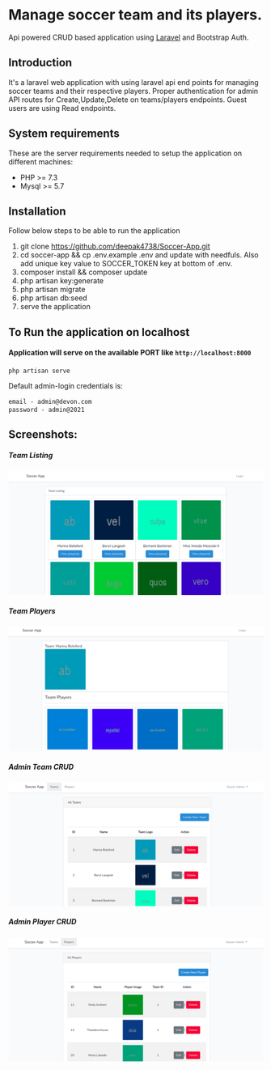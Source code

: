 # Manage soccer team and its players.
Api powered CRUD based application using <a href="https://laravel.com" target="_blank">Laravel</a> and Bootstrap Auth. 

## Introduction
It's a laravel web application with using laravel api end points for managing soccer teams and their respective players. Proper authentication for admin API routes for Create,Update,Delete on teams/players endpoints. Guest users are using Read endpoints. 

## System requirements
These are the server requirements needed to setup the application on different machines:

- PHP >= 7.3
- Mysql >= 5.7

## Installation
Follow below steps to be able to run the application

1. git clone https://github.com/deepak4738/Soccer-App.git
2. cd soccer-app && cp .env.example .env and update with needfuls. Also add unique key value to SOCCER_TOKEN key at bottom of .env.
3. composer install && composer update
4. php artisan key:generate
5. php artisan migrate
6. php artisan db:seed
7. serve the application

## To Run the application on localhost
#### Application will serve on the available PORT like `http://localhost:8000`

```
php artisan serve
```
Default admin-login credentials is:
```
email - admin@devon.com
password - admin@2021
```

## Screenshots:

##### Team Listing
![screenshot](https://github.com/deepak4738/Soccer-App/blob/master/screens/team_list_home.png)

##### Team Players
![screenshot](https://github.com/deepak4738/Soccer-App/blob/master/screens/players_list_home.png)

##### Admin Team CRUD
![screenshot](https://github.com/deepak4738/Soccer-App/blob/master/screens/team_list_admin.png)

##### Admin Player CRUD
![screenshot](https://github.com/deepak4738/Soccer-App/blob/master/screens/player_list_admin.png)
